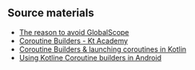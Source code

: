 ## Source materials

- [The reason to avoid GlobalScope](https://elizarov.medium.com/the-reason-to-avoid-globalscope-835337445abc)
- [Coroutine Builders - Kt Academy](https://kt.academy/article/cc-builders)
- [Coroutine Builders & launching coroutines in Kotlin](https://www.educative.io/answers/coroutine-builders-launching-coroutines-in-kotlin)
- [Using Kotline Coroutine builders in Android](https://flexiple.com/android/using-kotlin-coroutine-builders-in-android/)
